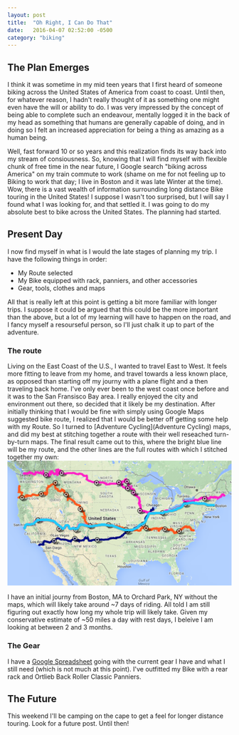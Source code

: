 ```yaml
---
layout: post
title:  "Oh Right, I Can Do That"
date:   2016-04-07 02:52:00 -0500
category: "biking"
---
```

## The Plan Emerges

I think it was sometime in my mid teen years that I first heard of someone biking across the United States of America from coast to coast. Until then, for whatever reason, I hadn't really thought of it as something one might even have the will or ability to do. I was very impressed by the concept of being able to complete such an endeavour, mentally logged it in the back of my head as something that humans are generally capable of doing, and in doing so I felt an increased appreciation for being a thing as amazing as a human being.

Well, fast forward 10 or so years and this realization finds its way back into my stream of consiousness. So, knowing that I will find myself with flexible chunk of free time in the near future, I Google search "biking across America" on my train commute to work (shame on me for not feeling up to Biking to work that day; I live in Boston and it was late Winter at the time). Wow, there is a vast wealth of information surrounding long distance Bike touring in the United States! I suppose I wasn't too surprised, but I will say I found what I was looking for, and that settled it. I was going to do my absolute best to bike across the United States. The planning had started.

## Present Day

I now find myself in what is I would the late stages of planning my trip. I have the following things in order:

* My Route selected
* My Bike equipped with rack, panniers, and other accessories
* Gear, tools, clothes and maps

All that is really left at this point is getting a bit more familiar with longer trips. I suppose it could be argued that this could be the more important than the above, but a lot of my learning will have to happen on the road, and I fancy myself a resourseful person, so I'll just chalk it up to part of the adventure.

### The route
Living on the East Coast of the U.S., I wanted to travel East to West. It feels more fitting to leave from my home, and travel towards a less known place, as opposed than starting off my journy with a plane flight and a then traveling back home. I've only ever been to the west coast once before and it was to the San Fransisco Bay area. I really enjoyed the city and environment out there, so decided that it likely be my destination. After initially thinking that I would be fine with simply using Google Maps suggested bike route, I realized that I would be better off getting some help with my Route. So I turned to [Adventure Cycling](Adventure Cycling) maps, and did my best at stitching together a route with their well reseached turn-by-turn maps. The final result came out to this, where the bright blue line will be my route, and the other lines are the full routes with which I stitched together my own:
![screenshot](https://raw.githubusercontent.com/glenlovett/glenlovett.github.io/gh-pages/assets/route.png)

I have an initial journy from Boston, MA to Orchard Park, NY without the maps, which will likely take around ~7 days of riding. All told I am still figuring out exactly how long my whole trip will likely take. Given my conservative estimate of ~50 miles a day with rest days, I beleive I am looking at between 2 and 3 months.

### The Gear

I have a [Google Spreadsheet](https://docs.google.com/spreadsheets/d/1JToXwzN94L38Lr0xwUaQGvvhbSDUjbJ1m8I0R1NzOKk/edit?usp=sharing) going with the current gear I have and what I still need (which is not much at this point). I've outfitted my Bike with a rear rack and Ortlieb Back Roller Classic Panniers.

## The Future

This weekend I'll be camping on the cape to get a feel for longer distance touring. Look for a future post. Until then!
